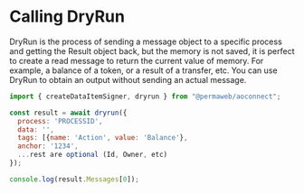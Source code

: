 # Calling DryRun

DryRun is the process of sending a message object to a specific process and getting the Result object back, but the memory is not saved, it is perfect to create a read message to return the current value of memory. For example, a balance of a token, or a result of a transfer, etc. You can use DryRun to obtain an output without sending an actual message.

```js
import { createDataItemSigner, dryrun } from "@permaweb/aoconnect";

const result = await dryrun({
  process: 'PROCESSID',
  data: '',
  tags: [{name: 'Action', value: 'Balance'},
  anchor: '1234',
  ...rest are optional (Id, Owner, etc)
});

console.log(result.Messages[0]);
```
